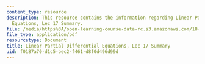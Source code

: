 ```yaml
---
content_type: resource
description: This resource contains the information regarding Linear Partial Differential
  Equations, Lec 17 Summary.
file: /media/https%3A/open-learning-course-data-rc.s3.amazonaws.com/18-303-linear-partial-differential-equations-analysis-and-numerics-fall-2014/f0187a70d1c5bec2f461d8f0d496d99d_MIT18_303F14_Lecture17.pdf
file_type: application/pdf
resourcetype: Document
title: Linear Partial Differential Equations, Lec 17 Summary
uid: f0187a70-d1c5-bec2-f461-d8f0d496d99d
---
```

